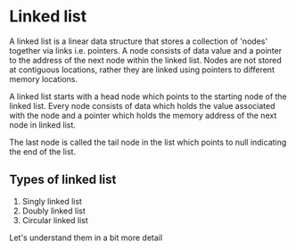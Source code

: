# Linked list

A linked list is a linear data structure that stores a collection of 'nodes' together via links i.e. pointers. A node consists of data value and a pointer to the address of the next node within the linked list. Nodes are not stored at contiguous locations, rather they are linked using pointers to different memory locations.

A linked list starts with a head node which points to the starting node of the linked list. Every node consists of data which holds the value associated with the node and a pointer which holds the memory address of the next node in linked list.

The last node is called the tail node in the list which points to null indicating the end of the list.

## Types of linked list

1. Singly linked list
2. Doubly linked list
3. Circular linked list

Let's understand them in a bit more detail
